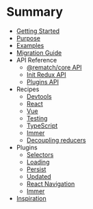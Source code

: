 # Summary

* [Getting Started](README.md#getting-started)
* [Purpose](./docs/purpose.md)
* [Examples](README.md#examples)
* [Migration Guide](README.md#migrating-from-redux)
* API Reference
  * [@rematch/core API](./docs/api.md)
  * [Init Redux API](./docs/reduxApi.md)
  * [Plugins API](./docs/pluginsApi.md)
* Recipes
  * [Devtools](./docs/recipes/devtools.md)
  * [React](./docs/recipes/react.md)
  * [Vue](./docs/recipes/vue.md)
  * [Testing](./docs/recipes/testing.md)
  * [TypeScript](./docs/recipes/typescript.md)
  * [Immer](./docs/recipes/immer.md)
  * [Decoupling reducers](./docs/recipes/decouplingReducers.md)
* Plugins
  * [Selectors](./plugins/select/README.md)
  * [Loading](./plugins/loading/README.md)
  * [Persist](./plugins/persist/README.md)
  * [Updated](./plugins/updated/README.md)
  * [React Navigation](./plugins/react-navigation/README.md)
  * [Immer](./plugins/immer/README.md)
* [Inspiration](./docs/inspiration.md)
